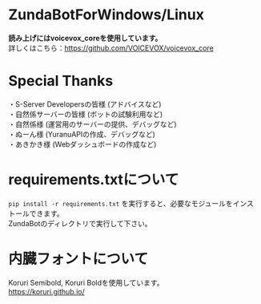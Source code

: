 # ZundaBotForWindows/Linux
**読み上げにはvoicevox_coreを使用しています。**<br>
詳しくはこちら：https://github.com/VOICEVOX/voicevox_core

# Special Thanks
・S-Server Developersの皆様 (アドバイスなど)<br>
・自然係サーバーの皆様 (ボットの試験利用など)<br>
・自然係様 (運営用のサーバーの提供、デバッグなど)<br>
・ぬーん様 (YuranuAPIの作成、デバッグなど)<br>
・あきかき様 (Webダッシュボードの作成など)<br>

# requirements.txtについて
`pip install -r requirements.txt` を実行すると、必要なモジュールをインストールできます。<br>
ZundaBotのディレクトリで実行して下さい。

# 内臓フォントについて
Koruri Semibold, Koruri Boldを使用しています。<br>
https://koruri.github.io/
